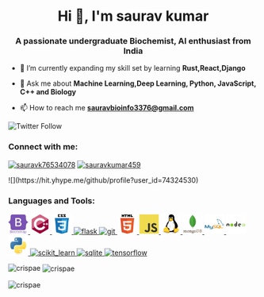 <h1 align="center">Hi 👋, I'm saurav kumar</h1>
<h3 align="center">A passionate undergraduate Biochemist, AI enthusiast from India</h3>

<p align="left"> <a href="https://twitter.com/sauravk76534078" target="blank"></a> </p>

- 🌱 I’m currently expanding my skill set by learning **Rust,React,Django**

- 💬 Ask me about **Machine Learning,Deep Learning, Python, JavaScript, C++ and Biology**

- 📫 How to reach me **sauravbioinfo3376@gmail.com**

![Twitter Follow](https://img.shields.io/twitter/follow/sauravk76534078?color=1DA1F2&logo=twitter&style=for-the-badge)
<h3 align="left">Connect with me:</h3>
<p align="left">
<a href="https://twitter.com/sauravk76534078" target="blank"><img align="center" src="https://cdn.jsdelivr.net/npm/simple-icons@3.0.1/icons/twitter.svg" alt="sauravk76534078" height="30" width="40" /></a>
<a href="https://instagram.com/sauravkumar459" target="blank"><img align="center" src="https://cdn.jsdelivr.net/npm/simple-icons@3.0.1/icons/instagram.svg" alt="sauravkumar459" height="30" width="40" /></a>
</p>
<p>
 ![](https://hit.yhype.me/github/profile?user_id=74324530)
 </p>

<h3 align="left">Languages and Tools:</h3>
<p align="left"> <a href="https://getbootstrap.com" target="_blank"> <img src="https://raw.githubusercontent.com/devicons/devicon/master/icons/bootstrap/bootstrap-plain-wordmark.svg" alt="bootstrap" width="40" height="40"/> </a> <a href="https://www.w3schools.com/cpp/" target="_blank"> <img src="https://raw.githubusercontent.com/devicons/devicon/master/icons/cplusplus/cplusplus-original.svg" alt="cplusplus" width="40" height="40"/> </a> <a href="https://www.w3schools.com/css/" target="_blank"> <img src="https://raw.githubusercontent.com/devicons/devicon/master/icons/css3/css3-original-wordmark.svg" alt="css3" width="40" height="40"/> </a> <a href="https://flask.palletsprojects.com/" target="_blank"> <img src="https://www.vectorlogo.zone/logos/pocoo_flask/pocoo_flask-icon.svg" alt="flask" width="40" height="40"/> </a> <a href="https://git-scm.com/" target="_blank"> <img src="https://www.vectorlogo.zone/logos/git-scm/git-scm-icon.svg" alt="git" width="40" height="40"/> </a> <a href="https://www.w3.org/html/" target="_blank"> <img src="https://raw.githubusercontent.com/devicons/devicon/master/icons/html5/html5-original-wordmark.svg" alt="html5" width="40" height="40"/> </a> <a href="https://developer.mozilla.org/en-US/docs/Web/JavaScript" target="_blank"> <img src="https://raw.githubusercontent.com/devicons/devicon/master/icons/javascript/javascript-original.svg" alt="javascript" width="40" height="40"/> </a> <a href="https://www.linux.org/" target="_blank"> <img src="https://raw.githubusercontent.com/devicons/devicon/master/icons/linux/linux-original.svg" alt="linux" width="40" height="40"/> </a> <a href="https://www.mongodb.com/" target="_blank"> <img src="https://raw.githubusercontent.com/devicons/devicon/master/icons/mongodb/mongodb-original-wordmark.svg" alt="mongodb" width="40" height="40"/> </a> <a href="https://www.mysql.com/" target="_blank"> <img src="https://raw.githubusercontent.com/devicons/devicon/master/icons/mysql/mysql-original-wordmark.svg" alt="mysql" width="40" height="40"/> </a> <a href="https://nodejs.org" target="_blank"> <img src="https://raw.githubusercontent.com/devicons/devicon/master/icons/nodejs/nodejs-original-wordmark.svg" alt="nodejs" width="40" height="40"/> </a> <a href="https://www.python.org" target="_blank"> <img src="https://raw.githubusercontent.com/devicons/devicon/master/icons/python/python-original.svg" alt="python" width="40" height="40"/> </a> <a href="https://scikit-learn.org/" target="_blank"> <img src="https://upload.wikimedia.org/wikipedia/commons/0/05/Scikit_learn_logo_small.svg" alt="scikit_learn" width="40" height="40"/> </a> <a href="https://www.sqlite.org/" target="_blank"> <img src="https://www.vectorlogo.zone/logos/sqlite/sqlite-icon.svg" alt="sqlite" width="40" height="40"/> </a> <a href="https://www.tensorflow.org" target="_blank"> <img src="https://www.vectorlogo.zone/logos/tensorflow/tensorflow-icon.svg" alt="tensorflow" width="40" height="40"/> </a> </p>

<p><img align="left" src="https://github-readme-stats.vercel.app/api/top-langs?username=crispae&show_icons=true&locale=en&layout=compact" alt="crispae" /></p>

<p>&nbsp;<img align="center" src="https://github-readme-stats.vercel.app/api?username=crispae&show_icons=true&locale=en" alt="crispae" /></p>

<p><img align="center" src="https://github-readme-streak-stats.herokuapp.com/?user=crispae&" alt="crispae" /></p>


